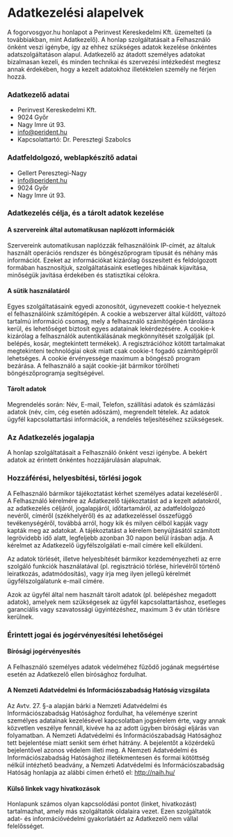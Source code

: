 # Adatkezelési alapelvek
A fogorvosgyor.hu honlapot a Perinvest Kereskedelmi Kft. üzemelteti (a továbbiakban, mint Adatkezelő). A honlap szolgáltatásait a Felhasználó önként veszi igénybe, így az ehhez szükséges adatok kezelése önkéntes adatszolgáltatáson alapul. Adatkezelő az átadott személyes adatokat bizalmasan kezeli, és minden technikai és szervezési intézkedést megtesz annak érdekében, hogy a kezelt adatokhoz illetéktelen személy ne férjen hozzá.

### Adatkezelő adatai
- Perinvest Kereskedelmi Kft.
- 9024 Győr
- Nagy Imre út 93.
- info@perident.hu
- Kapcsolattartó: Dr. Peresztegi Szabolcs

### Adatfeldolgozó, weblapkészítő adatai
- Gellert Peresztegi-Nagy
- info@perident.hu
- 9024 Győr
- Nagy Imre út 93.

### Adatkezelés célja, és a tárolt adatok kezelése
#### A szervereink által automatikusan naplózott információk
Szervereink automatikusan naplózzák felhasználóink IP-címét, az általuk használt operációs rendszer és böngészőprogram típusát és néhány más információt. Ezeket az információkat kizárólag összesített és feldolgozott formában hasznosítjuk, szolgáltatásaink esetleges hibáinak kijavítása, minőségük javítása érdekében és statisztikai célokra.

#### A sütik használatáról
Egyes szolgáltatásaink egyedi azonosítót, úgynevezett cookie-t helyeznek el felhasználóink számítógépén. A cookie a webszerver által küldött, változó tartalmú információ csomag, mely a felhasználó számítógépén tárolásra kerül, és lehetőséget biztosít egyes adatainak lekérdezésére. A cookie-k kizárólag a felhasználók autentikálásának megkönnyítését szolgálják (pl. belépés, kosár, megtekintett termékek). A regisztrációhoz kötött tartalmakat megtekinteni technológiai okok miatt csak cookie-t fogadó számítógépről lehetséges. A cookie érvényessége maximum a böngésző program bezárása. A felhasználó a saját cookie-ját bármikor törölheti böngészőprogramja segítségével.

#### Tárolt adatok
Megrendelés során: Név, E-mail, Telefon, szállítási adatok és számlázási adatok (név, cím, cég esetén adószám), megrendelt tételek. Az adatok ügyfél kapcsolattartási információk, a rendelés teljesítéséhez szükségesek.

### Az Adatkezelés jogalapja
A honlap szolgáltatásait a Felhasználó önként veszi igénybe. A bekért adatok az érintett önkéntes hozzájárulásán alapulnak.

### Hozzáférési, helyesbítési, törlési jogok
A Felhasználó bármikor tájékoztatást kérhet személyes adatai kezeléséről . A Felhasználó kérelmére az Adatkezelő tájékoztatást ad a kezelt adatokról, az adatkezelés céljáról, jogalapjáról, időtartamáról, az adatfeldolgozó nevéről, címéről (székhelyéről) és az adatkezeléssel összefüggő tevékenységéről, továbbá arról, hogy kik és milyen célból kapják vagy kapták meg az adatokat. A tájékoztatást a kérelem benyújtásától számított legrövidebb idő alatt, legfeljebb azonban 30 napon belül írásban adja. A kérelmet az Adatkezelő ügyfélszolgálati e-mail címére kell elküldeni.

Az adatok törlését, illetve helyesbítését bármikor kezdeményezheti az erre szolgáló funkciók használatával (pl. regisztráció törlése, hírlevélről történő leiratkozás, adatmódosítás), vagy írja meg ilyen jellegű kérelmét ügyfélszolgálatunk e-mail címére.

Azok az ügyfél által nem használt tárolt adatok (pl. belépéshez megadott adatok), amelyek nem szükségesek az ügyfél kapcsolattartáshoz, esetleges garanciális vagy szavatossági ügyintézéshez, maximum 3 év után törlésre kerülnek.

### Érintett jogai és jogérvényesítési lehetőségei
#### Bírósági jogérvényesítés
A Felhasználó személyes adatok védelméhez fűződő jogának megsértése esetén az Adatkezelő ellen bírósághoz fordulhat.

#### A Nemzeti Adatvédelmi és Információszabadság Hatóság vizsgálata
Az Avtv. 27. §-a alapján bárki a Nemzeti Adatvédelmi és Információszabadság Hatósághoz fordulhat, ha véleménye szerint személyes adatainak kezelésével kapcsolatban jogsérelem érte, vagy annak közvetlen veszélye fennáll, kivéve ha az adott ügyben bírósági eljárás van folyamatban. A Nemzeti Adatvédelmi és Információszabadság Hatósághoz tett bejelentése miatt senkit sem érhet hátrány. A bejelentőt a közérdekű bejelentővel azonos védelem illeti meg.
A Nemzeti Adatvédelmi és Információszabadság Hatósághoz illetékmentesen és formai kötöttség nélkül intézhető beadvány, a Nemzeti Adatvédelmi és Információszabadság Hatóság honlapja az alábbi címen érhető el: http://naih.hu/

#### Külső linkek vagy hivatkozások
Honlapunk számos olyan kapcsolódási pontot (linket, hivatkozást) tartalmazhat, amely más szolgáltatók oldalaira vezet. Ezen szolgáltatók adat- és információvédelmi gyakorlatáért az Adatkezelő nem vállal felelősséget.
